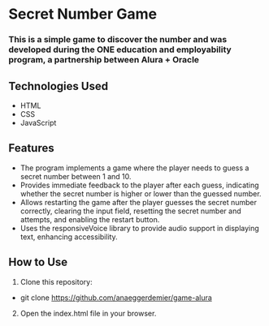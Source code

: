 # Secret Number Game

### This is a simple game to discover the number and was developed during the ONE education and employability program, a partnership between Alura + Oracle

## Technologies Used

- HTML
- CSS
- JavaScript

## Features

- The program implements a game where the player needs to guess a secret number between 1 and 10.
- Provides immediate feedback to the player after each guess, indicating whether the secret number is higher or lower than the guessed number.
- Allows restarting the game after the player guesses the secret number correctly, clearing the input field, resetting the secret number and attempts, and enabling the restart button.
- Uses the responsiveVoice library to provide audio support in displaying text, enhancing accessibility.

## How to Use

1. Clone this repository:

- git clone https://github.com/anaeggerdemier/game-alura

2. Open the index.html file in your browser.
